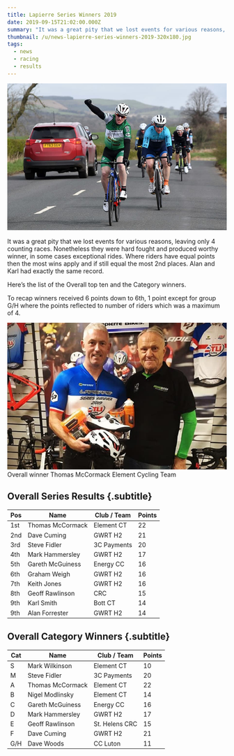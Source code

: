 ```yaml
---
title: Lapierre Series Winners 2019
date: 2019-09-15T21:02:00.000Z
summary: "It was a great pity that we lost events for various reasons, leaving only 4 counting races. Nonetheless they were hard fought and produced worthy winner, in some cases exceptional rides."
thumbnail: /u/news-lapierre-series-winners-2019-320x180.jpg
tags:
  - news
  - racing
  - results
---
```

![A racer celebrates on crossing the line first](/u/news-lapierre-series-winners-2019.jpg)

It was a great pity that we lost events for various reasons, leaving only 4 counting races. Nonetheless they were hard fought and produced worthy winner, in some cases exceptional rides. Where riders have equal points then the most wins apply and if still equal the most 2nd places. Alan and Karl had exactly the same record.

Here’s the list of the Overall top ten and the Category winners.

To recap winners received 6 points down to 6th, 1 point except for group G/H where the points reflected to number of riders which was a maximum of 4.

![Overall winner Thomas McCormack Element Cycling Team](/u/news-lapierre-series-winners-2019-overall-winner-thomasmccormack.jpg)
Overall winner Thomas McCormack Element Cycling Team


## Overall Series Results {.subtitle}

|Pos|Name|Club / Team|Points|
|-|-|-|-|
|1st|Thomas McCormack|Element CT|22|
|2nd|Dave Cuming|GWRT H2|21|
|3rd|Steve Fidler|3C Payments|20|
|4th|Mark Hammersley|GWRT H2|17|
|5th|Gareth McGuiness|Energy CC|16|
|6th|Graham Weigh|GWRT H2|16|
|7th|Keith Jones|GWRT H2|16|
|8th|Geoff Rawlinson|CRC|15|
|9th|Karl Smith|Bott CT|14|
|9th|Alan Forrester|GWRT H2|14|

## Overall Category Winners {.subtitle}

|Cat|Name|Club / Team|Points|
|-|-|-|-|
|S|Mark Wilkinson|Element CT|10|
|M|Steve Fidler|3C Payments|20|
|A|Thomas McCormack|Element CT|22|
|B|Nigel Modlinsky|Element CT|14|
|C|Gareth McGuiness|Energy CC|16|
|D|Mark Hammersley|GWRT H2|17|
|E|Geoff Rawlinson|St. Helens CRC|15|
|F|Dave Cuming|GWRT H2|21|
|G/H|Dave Woods|CC Luton|11|
